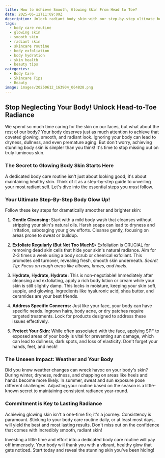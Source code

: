 ```yaml
---
title: How to Achieve Smooth, Glowing Skin From Head to Toe?
date: 2025-06-12T11:09:00Z
description: Unlock radiant body skin with our step-by-step ultimate body care routine. Discover essential tips for lasting smoothness and glow.
tags:
  - body care routine
  - glowing skin
  - smooth skin
  - radiant skin
  - skincare routine
  - body exfoliation
  - body hydration
  - skin health
  - beauty tips
categories:
  - Body Care
  - Skincare Tips
  - Beauty
image: images/20250612_163904_064828.png
---
```


## Stop Neglecting Your Body! Unlock Head-to-Toe Radiance

We spend so much time caring for the skin on our faces, but what about the rest of our body? Your body deserves just as much attention to achieve that coveted glowing, smooth, and radiant look. Ignoring your body can lead to dryness, dullness, and even premature aging. But don't worry, achieving stunning body skin is simpler than you think! It's time to stop missing out on truly luminous skin.

### The Secret to Glowing Body Skin Starts Here

A dedicated body care routine isn't just about looking good; it's about maintaining healthy skin. Think of it as a step-by-step guide to unveiling your most radiant self. Let's dive into the essential steps you *must* follow.

### Your Ultimate Step-By-Step Body Glow Up!

Follow these key steps for dramatically smoother and brighter skin:

1.  **Gentle Cleansing:** Start with a mild body wash that cleanses without stripping your skin's natural oils. Harsh soaps can lead to dryness and irritation, sabotaging your glow efforts. Cleanse gently, focusing on areas prone to sweat or buildup.

2.  **Exfoliate Regularly (But Not Too Much!):** Exfoliation is CRUCIAL for removing dead skin cells that hide your skin's natural radiance. Aim for 2-3 times a week using a body scrub or chemical exfoliant. This promotes cell turnover, revealing fresh, smooth skin underneath. *Secret Tip: Focus on rough areas like elbows, knees, and heels.*

3.  **Hydrate, Hydrate, Hydrate:** This is non-negotiable! Immediately after cleansing and exfoliating, apply a rich body lotion or cream while your skin is still slightly damp. This locks in moisture, keeping your skin soft, supple, and glowing. Ingredients like hyaluronic acid, shea butter, and ceramides are your best friends.

4.  **Address Specific Concerns:** Just like your face, your body can have specific needs. Ingrown hairs, body acne, or dry patches require targeted treatments. Look for products designed to address these issues effectively.

5.  **Protect Your Skin:** While often associated with the face, applying SPF to exposed areas of your body is vital for preventing sun damage, which can lead to dullness, dark spots, and loss of elasticity. Don't forget your hands, feet, and neck!

### The Unseen Impact: Weather and Your Body

Did you know weather changes can wreck havoc on your body's skin? During winter, dryness, redness, and chapping on areas like heels and hands become more likely. In summer, sweat and sun exposure pose different challenges. Adjusting your routine based on the season is a little-known secret to maintaining consistent radiance year-round.

### Commitment is Key to Lasting Radiance

Achieving glowing skin isn't a one-time fix; it's a journey. Consistency is paramount. Sticking to your body care routine daily, or at least most days, will yield the best and most lasting results. Don't miss out on the confidence that comes with incredibly smooth, radiant skin!

Investing a little time and effort into a dedicated body care routine will pay off immensely. Your body will thank you with a vibrant, healthy glow that gets noticed. Start today and reveal the stunning skin you've been hiding!

